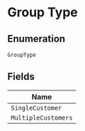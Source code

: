 
# Group Type

## Enumeration

`GroupType`

## Fields

| Name |
|  --- |
| `SingleCustomer` |
| `MultipleCustomers` |


